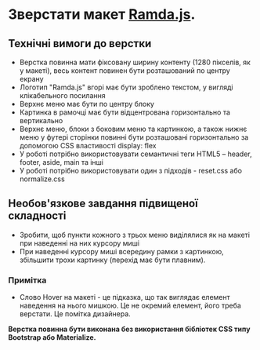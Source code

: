 # Зверстати макет [Ramda.js](https://www.figma.com/file/E4jZxsYVuNVWMrPDjqkeBC/RamdaJS2?type=design&node-id=0-1).

## Технічні вимоги до верстки

-   Верстка повинна мати фіксовану ширину контенту (1280 пікселів, як у макеті), весь контент повинен бути розташований по центру екрану
-   Логотип "Ramda.js" вгорі має бути зроблено текстом, у вигляді клікабельного посилання
-   Верхнє меню має бути по центру блоку
-   Картинка в рамочці має бути відцентрована горизонтально та вертикально
-   Верхнє меню, блоки з боковим меню та картинкою, а також нижнє меню у футері сторінки повинні бути розташовані горизонтально за допомогою CSS властивості display: flex
-   У роботі потрібно використовувати семантичні теги HTML5 – header, footer, aside, main та інші
-   У роботі потрібно використовувати один з підходів - reset.css або normalize.css

## Необов'язкове завдання підвищеної складності

-   Зробити, щоб пункти кожного з трьох меню виділялися як на макеті при наведенні на них курсору миші
-   При наведенні курсору миші всередину рамки з картинкою, збільшити трохи картинку (перехід має бути плавним).

### Примітка

-   Слово Hover на макеті - це підказка, що так виглядає елемент наведення на нього мишкою. Це не окремий елемент, його треба верстати. Це помітка дизайнера.

**Верстка повинна бути виконана без використання бібліотек CSS типу Bootstrap або Materialize.**
